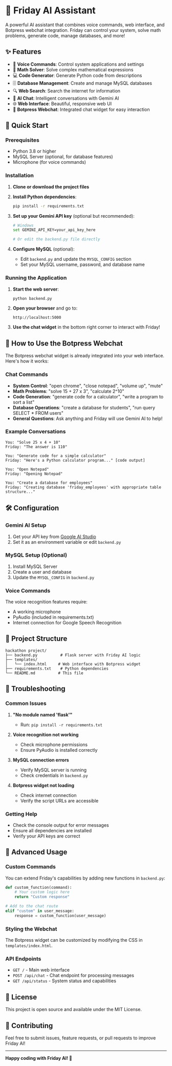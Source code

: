 # 🤖 Friday AI Assistant

A powerful AI assistant that combines voice commands, web interface, and Botpress webchat integration. Friday can control your system, solve math problems, generate code, manage databases, and more!

## ✨ Features

- 🎤 **Voice Commands**: Control system applications and settings
- 🧮 **Math Solver**: Solve complex mathematical expressions
- 💻 **Code Generator**: Generate Python code from descriptions
- 🗄️ **Database Management**: Create and manage MySQL databases
- 🔍 **Web Search**: Search the internet for information
- 🤖 **AI Chat**: Intelligent conversations with Gemini AI
- 🌐 **Web Interface**: Beautiful, responsive web UI
- 💬 **Botpress Webchat**: Integrated chat widget for easy interaction

## 🚀 Quick Start

### Prerequisites

- Python 3.8 or higher
- MySQL Server (optional, for database features)
- Microphone (for voice commands)

### Installation

1. **Clone or download the project files**

2. **Install Python dependencies**:
   ```bash
   pip install -r requirements.txt
   ```

3. **Set up your Gemini API key** (optional but recommended):
   ```bash
   # Windows
   set GEMINI_API_KEY=your_api_key_here
   
   # Or edit the backend.py file directly
   ```

4. **Configure MySQL** (optional):
   - Edit `backend.py` and update the `MYSQL_CONFIG` section
   - Set your MySQL username, password, and database name

### Running the Application

1. **Start the web server**:
   ```bash
   python backend.py
   ```

2. **Open your browser** and go to:
   ```
   http://localhost:5000
   ```

3. **Use the chat widget** in the bottom right corner to interact with Friday!

## 💬 How to Use the Botpress Webchat

The Botpress webchat widget is already integrated into your web interface. Here's how it works:

### Chat Commands

- **System Control**: "open chrome", "close notepad", "volume up", "mute"
- **Math Problems**: "solve 15 + 27 x 3", "calculate 2^10"
- **Code Generation**: "generate code for a calculator", "write a program to sort a list"
- **Database Operations**: "create a database for students", "run query SELECT * FROM users"
- **General Questions**: Ask anything and Friday will use Gemini AI to help!

### Example Conversations

```
You: "Solve 25 x 4 + 10"
Friday: "The answer is 110"

You: "Generate code for a simple calculator"
Friday: "Here's a Python calculator program..." [code output]

You: "Open Notepad"
Friday: "Opening Notepad"

You: "Create a database for employees"
Friday: "Creating database 'friday_employees' with appropriate table structure..."
```

## 🛠️ Configuration

### Gemini AI Setup

1. Get your API key from [Google AI Studio](https://makersuite.google.com/app/apikey)
2. Set it as an environment variable or edit `backend.py`

### MySQL Setup (Optional)

1. Install MySQL Server
2. Create a user and database
3. Update the `MYSQL_CONFIG` in `backend.py`

### Voice Commands

The voice recognition features require:
- A working microphone
- PyAudio (included in requirements.txt)
- Internet connection for Google Speech Recognition

## 📁 Project Structure

```
hackathon project/
├── backend.py          # Flask server with Friday AI logic
├── templates/
│   └── index.html     # Web interface with Botpress widget
├── requirements.txt    # Python dependencies
└── README.md          # This file
```

## 🔧 Troubleshooting

### Common Issues

1. **"No module named 'flask'"**
   - Run: `pip install -r requirements.txt`

2. **Voice recognition not working**
   - Check microphone permissions
   - Ensure PyAudio is installed correctly

3. **MySQL connection errors**
   - Verify MySQL server is running
   - Check credentials in `backend.py`

4. **Botpress widget not loading**
   - Check internet connection
   - Verify the script URLs are accessible

### Getting Help

- Check the console output for error messages
- Ensure all dependencies are installed
- Verify your API keys are correct

## 🌟 Advanced Usage

### Custom Commands

You can extend Friday's capabilities by adding new functions in `backend.py`:

```python
def custom_function(command):
    # Your custom logic here
    return "Custom response"

# Add to the chat route
elif "custom" in user_message:
    response = custom_function(user_message)
```

### Styling the Webchat

The Botpress widget can be customized by modifying the CSS in `templates/index.html`.

### API Endpoints

- `GET /` - Main web interface
- `POST /api/chat` - Chat endpoint for processing messages
- `GET /api/status` - System status and capabilities

## 📝 License

This project is open source and available under the MIT License.

## 🤝 Contributing

Feel free to submit issues, feature requests, or pull requests to improve Friday AI!

---

**Happy coding with Friday AI! 🚀**
